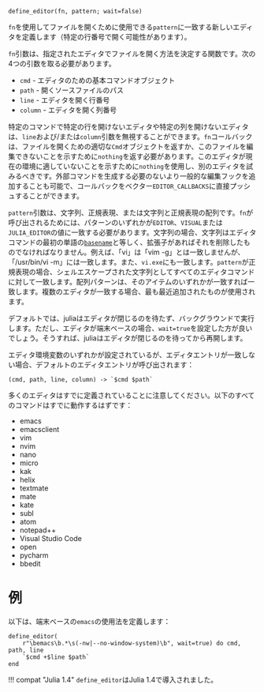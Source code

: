 ```
define_editor(fn, pattern; wait=false)
```

`fn`を使用してファイルを開くために使用できる`pattern`に一致する新しいエディタを定義します（特定の行番号で開く可能性があります）。

`fn`引数は、指定されたエディタでファイルを開く方法を決定する関数です。次の4つの引数を取る必要があります。

  * `cmd` - エディタのための基本コマンドオブジェクト
  * `path` - 開くソースファイルのパス
  * `line` - エディタを開く行番号
  * `column` - エディタを開く列番号

特定のコマンドで特定の行を開けないエディタや特定の列を開けないエディタは、`line`および/または`column`引数を無視することができます。`fn`コールバックは、ファイルを開くための適切な`Cmd`オブジェクトを返すか、このファイルを編集できないことを示すために`nothing`を返す必要があります。このエディタが現在の環境に適していないことを示すために`nothing`を使用し、別のエディタを試みるべきです。外部コマンドを生成する必要のないより一般的な編集フックを追加することも可能で、コールバックをベクター`EDITOR_CALLBACKS`に直接プッシュすることができます。

`pattern`引数は、文字列、正規表現、または文字列と正規表現の配列です。`fn`が呼び出されるためには、パターンのいずれかが`EDITOR`、`VISUAL`または`JULIA_EDITOR`の値に一致する必要があります。文字列の場合、文字列はエディタコマンドの最初の単語の[`basename`](@ref)と等しく、拡張子があればそれを削除したものでなければなりません。例えば、「vi」は「vim -g」とは一致しませんが、「/usr/bin/vi -m」には一致します。また、`vi.exe`にも一致します。`pattern`が正規表現の場合、シェルエスケープされた文字列としてすべてのエディタコマンドに対して一致します。配列パターンは、そのアイテムのいずれかが一致すれば一致します。複数のエディタが一致する場合、最も最近追加されたものが使用されます。

デフォルトでは、juliaはエディタが閉じるのを待たず、バックグラウンドで実行します。ただし、エディタが端末ベースの場合、`wait=true`を設定した方が良いでしょう。そうすれば、juliaはエディタが閉じるのを待ってから再開します。

エディタ環境変数のいずれかが設定されているが、エディタエントリが一致しない場合、デフォルトのエディタエントリが呼び出されます：

```
(cmd, path, line, column) -> `$cmd $path`
```

多くのエディタはすでに定義されていることに注意してください。以下のすべてのコマンドはすでに動作するはずです：

  * emacs
  * emacsclient
  * vim
  * nvim
  * nano
  * micro
  * kak
  * helix
  * textmate
  * mate
  * kate
  * subl
  * atom
  * notepad++
  * Visual Studio Code
  * open
  * pycharm
  * bbedit

# 例

以下は、端末ベースの`emacs`の使用法を定義します：

```
define_editor(
    r"\bemacs\b.*\s(-nw|--no-window-system)\b", wait=true) do cmd, path, line
    `$cmd +$line $path`
end
```

!!! compat "Julia 1.4"
    `define_editor`はJulia 1.4で導入されました。

